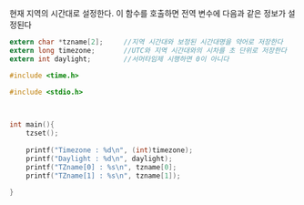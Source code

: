 현재 지역의 시간대로 설정한다.
이 함수를 호출하면 전역 변수에 다음과 같은 정보가 설정된다
~~~c
extern char *tzname[2];     //지역 시간대와 보정된 시간대명을 약어로 저장한다
extern long timezone;       //UTC와 지역 시간대와의 시차를 초 단위로 저장한다
extern int daylight;        //서머타임제 시행하면 0이 아니다
~~~


~~~c
#include <time.h>

#include <stdio.h>

  

int main(){
	tzset();
	
	printf("Timezone : %d\n", (int)timezone);
	printf("Daylight : %d\n", daylight);
	printf("TZname[0] : %s\n", tzname[0];
	printf("TZname[1] : %s\n", tzname[1]);
	
}
~~~